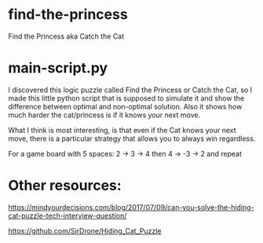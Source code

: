# find-the-princess
Find the Princess aka Catch the Cat

# main-script.py
I discovered this logic puzzle called Find the Princess or Catch the Cat, so I made this little python script that is supposed to simulate it  and show the difference between optimal and non-optimal solution. Also it shows how much harder the cat/princess is if it knows your next move.

What I think is most interesting, is that even if the Cat knows your next move, there is a particular strategy that allows you to always win regardless.

For a game board with 5 spaces: 2 -> 3 -> 4 then 4 -> -3 -> 2 and repeat

# Other resources:
https://mindyourdecisions.com/blog/2017/07/09/can-you-solve-the-hiding-cat-puzzle-tech-interview-question/

https://github.com/SirDrone/Hiding_Cat_Puzzle
